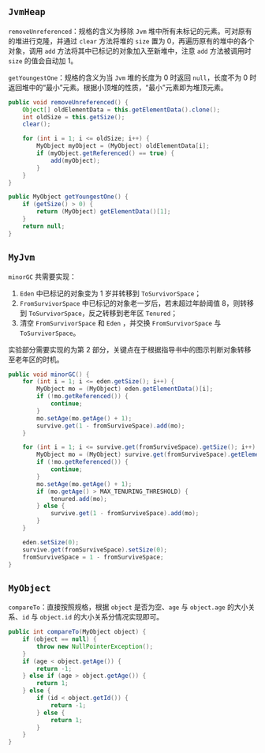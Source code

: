 ## `JvmHeap`

`removeUnreferenced`：规格的含义为移除 `Jvm` 堆中所有未标记的元素。可对原有的堆进行克隆，并通过 `clear` 方法将堆的 `size` 置为 0，再遍历原有的堆中的各个对象，调用 `add` 方法将其中已标记的对象加入至新堆中，注意 `add` 方法被调用时 `size` 的值会自动加 1。

`getYoungestOne`：规格的含义为当 `Jvm` 堆的长度为 0 时返回 `null`，长度不为 0 时返回堆中的“最小”元素。根据小顶堆的性质，“最小”元素即为堆顶元素。

```java
public void removeUnreferenced() {
    Object[] oldElementData = this.getElementData().clone();
    int oldSize = this.getSize();
    clear();

    for (int i = 1; i <= oldSize; i++) {
        MyObject myObject = (MyObject) oldElementData[i];
        if (myObject.getReferenced() == true) {
            add(myObject);
        }
    }
}

public MyObject getYoungestOne() {
    if (getSize() > 0) {
        return (MyObject) getElementData()[1];
    }
    return null;
}
```

## `MyJvm`

`minorGC` 共需要实现：

1. `Eden` 中已标记的对象变为 1 岁并转移到 `ToSurvivorSpace`；
2. `FromSurvivorSpace` 中已标记的对象老一岁后，若未超过年龄阈值 8，则转移到 `ToSurvivorSpace`，反之转移到老年区 `Tenured`；
3. 清空 `FromSurvivorSpace` 和 `Eden` ，并交换 `FromSurvivorSpace` 与 `ToSurvivorSpace`。

实验部分需要实现的为第 2 部分，关键点在于根据指导书中的图示判断对象转移至老年区的时机。

```java
public void minorGC() {
    for (int i = 1; i <= eden.getSize(); i++) {
        MyObject mo = (MyObject) eden.getElementData()[i];
        if (!mo.getReferenced()) {
            continue;
        }
        mo.setAge(mo.getAge() + 1);
        survive.get(1 - fromSurviveSpace).add(mo);
    }

    for (int i = 1; i <= survive.get(fromSurviveSpace).getSize(); i++) {
        MyObject mo = (MyObject) survive.get(fromSurviveSpace).getElementData()[i];
        if (!mo.getReferenced()) {
            continue;
        }
        mo.setAge(mo.getAge() + 1);
        if (mo.getAge() > MAX_TENURING_THRESHOLD) {
            tenured.add(mo);
        } else {
            survive.get(1 - fromSurviveSpace).add(mo);
        }
    }

    eden.setSize(0);
    survive.get(fromSurviveSpace).setSize(0);
    fromSurviveSpace = 1 - fromSurviveSpace;
}
```

## `MyObject`

`compareTo`：直接按照规格，根据 `object` 是否为空、`age` 与 `object.age` 的大小关系、`id` 与 `object.id` 的大小关系分情况实现即可。

```java
public int compareTo(MyObject object) {
    if (object == null) {
        throw new NullPointerException();
    }
    if (age < object.getAge()) {
        return -1;
    } else if (age > object.getAge()) {
        return 1;
    } else {
        if (id < object.getId()) {
            return -1;
        } else {
            return 1;
        }
    }
}
```
